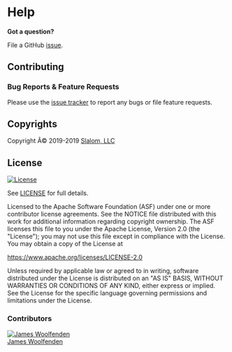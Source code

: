 # Help

**Got a question?**

File a GitHub [issue](https://https://slalom-consulting-ltd.github.io/learn-packer/issues).

## Contributing

### Bug Reports & Feature Requests

Please use the [issue tracker](https://https://slalom-consulting-ltd.github.io/learn-packer/issues) to report any bugs or file feature requests.

## Copyrights

Copyright Â© 2019-2019 [Slalom, LLC](https://slalom.com)

## License

[![License](https://img.shields.io/badge/License-Apache%202.0-blue.svg)](https://opensource.org/licenses/Apache-2.0)

See [LICENSE](LICENSE) for full details.

Licensed to the Apache Software Foundation (ASF) under one
or more contributor license agreements.  See the NOTICE file
distributed with this work for additional information
regarding copyright ownership.  The ASF licenses this file
to you under the Apache License, Version 2.0 (the
"License"); you may not use this file except in compliance
with the License.  You may obtain a copy of the License at

<https://www.apache.org/licenses/LICENSE-2.0>

Unless required by applicable law or agreed to in writing,
software distributed under the License is distributed on an
"AS IS" BASIS, WITHOUT WARRANTIES OR CONDITIONS OF ANY
KIND, either express or implied.  See the License for the
specific language governing permissions and limitations
under the License.

### Contributors

  [![James Woolfenden][jameswoolfenden_avatar]][jameswoolfenden_homepage]<br/>[James Woolfenden][jameswoolfenden_homepage]

  [jameswoolfenden_homepage]: https://github.com/jameswoolfenden
  [jameswoolfenden_avatar]: https://github.com/jameswoolfenden.png?size=150

[logo]: https://gist.githubusercontent.com/JamesWoolfenden/5c457434351e9fe732ca22b78fdd7d5e/raw/15933294ae2b00f5dba6557d2be88f4b4da21201/slalom-logo.png
[website]: https://slalom.com
[github]: https://github.com/jameswoolfenden
[linkedin]: https://www.linkedin.com/company/slalom-consulting/
[twitter]: https://twitter.com/Slalom

[share_twitter]: https://twitter.com/intent/tweet/?text=https://https://slalom-consulting-ltd.github.io/learn-packer
[share_linkedin]: https://www.linkedin.com/shareArticle?mini=true&title=https://slalom-consulting-ltd.github.io/learn-packer
[share_reddit]: https://reddit.com/submit/?url=https://https://slalom-consulting-ltd.github.io/learn-packer
[share_facebook]: https://facebook.com/sharer/sharer.php?u=https://https://slalom-consulting-ltd.github.io/learn-packer
[share_email]: mailto:?subject=terraform-aws-budget&body=https://https://slalom-consulting-ltd.github.io/learn-packer
